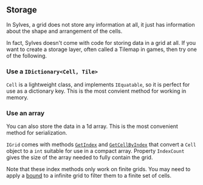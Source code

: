 
## Storage

In Sylves, a grid does not store any information at all, it just has information about the shape and arrangement of the cells.

In fact, Sylves doesn't come with code for storing data in a grid at all. If you want to create a storage layer, often called a Tilemap in games, then try one of the following.

### Use a `IDictionary<Cell, Tile>`

`Cell` is a lightweight class, and implements `IEquatable`, so it is perfect for use as a dictionary key. This is the most convient method for working in memory.

### Use an array

You can also store the data in a 1d array. This is the most convenient method for serialization.

`IGrid` comes with methods [`GetIndex`](xref:Sylves.IGrid.GetIndex(Sylves.Cell)) and [`GetCellByIndex`](xref:Sylves.IGrid.GetCellByIndex(System.Int32)) that convert a `Cell` object to a `int` suitable for use in a compact array. Property `IndexCount` gives the size of the array needed to fully contain the grid.

Note that these index methods only work on finite grids. You may need to apply a [bound](bounds.md) to a infinite grid to filter them to a finite set of cells.
